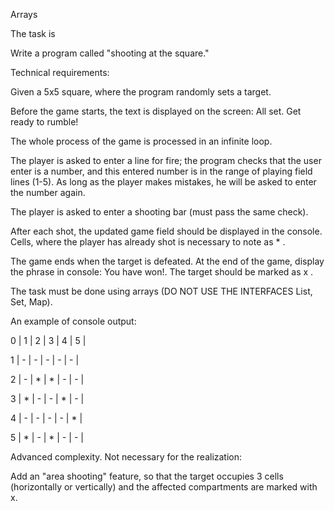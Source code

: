 Arrays

The task is

Write a program called "shooting at the square."

Technical requirements:

Given a 5x5 square, where the program randomly sets a target.

Before the game starts, the text is displayed on the screen: All set. Get ready to rumble!

The whole process of the game is processed in an infinite loop.

The player is asked to enter a line for fire; the program checks that the user enter is a number, and this entered number is in the range of playing field lines (1-5). As long as the player makes mistakes, he will be asked to enter the number again.

The player is asked to enter a shooting bar (must pass the same check).

After each shot, the updated game field should be displayed in the console. Cells, where the player has already shot is necessary to note as * .

The game ends when the target is defeated. At the end of the game, display the phrase in console: You have won!. The target should be marked as x .

The task must be done using arrays (DO NOT USE THE INTERFACES List, Set, Map).

An example of console output:


0 | 1 | 2 | 3 | 4 | 5 |

1 | - | - | - | - | - |

2 | - | * | * | - | - |

3 | * | - | - | * | - |

4 | - | - | - | - | * |

5 | * | - | * | - | - |


Advanced complexity. Not necessary for the realization:

Add an "area shooting" feature, so that the target occupies 3 cells (horizontally or vertically) and the affected compartments are marked with x.